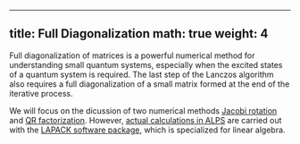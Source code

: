 
---
title: Full Diagonalization 
math: true
weight: 4
---

Full diagonalization of matrices is a powerful numerical method for understanding small quantum systems, especially when the excited states of a quantum system is required. The last step of the Lanczos algorithm also requires a full diagonalization of a small matrix formed at the end of the iterative process. 

We will focus on the dicussion of two numerical methods [Jacobi rotation](jacobi) and [QR factorization](qrfactor). However, [actual calculations in ALPS](implem) are carried out with the [LAPACK software package](https://www.netlib.org/lapack/), which is specialized for linear algebra.


